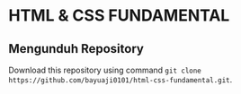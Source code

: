 ﻿# HTML & CSS FUNDAMENTAL
 
## Mengunduh Repository
Download this repository using command `git clone https://github.com/bayuaji0101/html-css-fundamental.git`.
